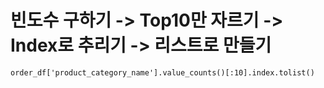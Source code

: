 # 빈도수 구하기 -> Top10만 자르기 -> Index로 추리기 -> 리스트로 만들기
`order_df['product_category_name'].value_counts()[:10].index.tolist()`
